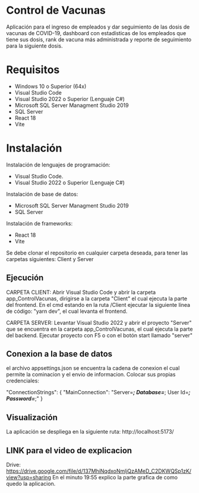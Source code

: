 # Control de Vacunas

Aplicación para el ingreso de empleados y dar seguimiento de las dosis de vacunas de COVID-19, dashboard con estadísticas de los empleados que tiene sus dosis, rank de vacuna más administrada y reporte de seguimiento para la siguiente dosis.


# Requisitos

- Windows 10 o Superior (64x)
- Visual Studio Code
- Visual Studio 2022 o Superior (Lenguaje C#)
- Microsoft SQL Server Managment Studio 2019
- SQL Server
- React 18
- Vite

# Instalación
Instalación de lenguajes de programación:
- Visual Studio Code.
- Visual Studio 2022 o Superior (Lenguaje C#)

Instalación de base de datos:
- Microsoft SQL Server Managment Studio 2019
- SQL Server

Instalación de frameworks:
- React 18
- Vite

Se debe clonar el repositorio en cualquier carpeta deseada, para tener las carpetas siguientes: Client y Server

## Ejecución
CARPETA CLIENT:
Abrir Visual Studio Code y abrir la carpeta app_ControlVacunas, dirigirse a la carpeta "Client" el cual ejecuta la parte del frontend. En el cmd estando en la ruta /Client ejecutar la siguiente línea de código: "yarn dev", el cual levanta el frontend. 

CARPETA SERVER:
Levantar Visual Studio 2022 y abrir el proyecto "Server" que se encuentra en la carpeta app_ControlVacunas, el cual ejecuta la parte del backend. Ejecutar proyecto con F5 o con el botón start llamado "server"

## Conexion a la base de datos
el archivo appsettings.json se encuentra la cadena de conexion el cual permite la cominacion y el envio de informacion. Colocar sus propias credenciales:

"ConnectionStrings": {
  "MainConnection": "Server=*****; Database=*****; User Id=*****; Password=*****;"
}

## Visualización 

La aplicación se despliega en la siguiente ruta: http://localhost:5173/

## LINK para el video de explicacion

Drive: https://drive.google.com/file/d/137MhiNqdxoNmljQzAMeD_C2DKWQSp1zK/view?usp=sharing
En el minuto 19:55 explico la parte grafica de como quedo la aplicacion.
